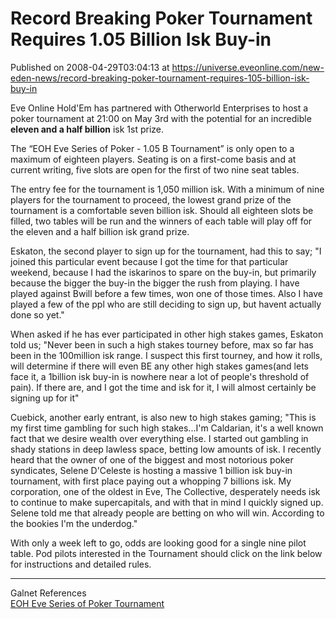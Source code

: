 # Record Breaking Poker Tournament Requires 1.05 Billion Isk Buy-in
Published on 2008-04-29T03:04:13 at https://universe.eveonline.com/new-eden-news/record-breaking-poker-tournament-requires-105-billion-isk-buy-in

Eve Online Hold'Em has partnered with Otherworld Enterprises to host a poker tournament at 21:00 on May 3rd with the potential for an incredible **eleven and a half billion** isk 1st prize. 

The “EOH Eve Series of Poker - 1.05 B Tournament” is only open to a maximum of eighteen players. Seating is on a first-come basis and at current writing, five slots are open for the first of two nine seat tables. 

The entry fee for the tournament is 1,050 million isk. With a minimum of nine players for the tournament to proceed, the lowest grand prize of the tournament is a comfortable seven billion isk. Should all eighteen slots be filled, two tables will be run and the winners of each table will play off for the eleven and a half billion isk grand prize. 

Eskaton, the second player to sign up for the tournament, had this to say; "I joined this particular event because I got the time for that particular weekend, because I had the iskarinos to spare on the buy-in, but primarily because the bigger the buy-in the bigger the rush from playing. I have played against Bwill before a few times, won one of those times. Also I have played a few of the ppl who are still deciding to sign up, but havent actually done so yet." 

When asked if he has ever participated in other high stakes games, Eskaton told us; "Never been in such a high stakes tourney before, max so far has been in the 100million isk range. I suspect this first tourney, and how it rolls, will determine if there will even BE any other high stakes games(and lets face it, a 1billion isk buy-in is nowhere near a lot of people's threshold of pain). If there are, and I got the time and isk for it, I will almost certainly be signing up for it" 

Cuebick, another early entrant, is also new to high stakes gaming; "This is my first time gambling for such high stakes...I'm Caldarian, it's a well known fact that we desire wealth over everything else. I started out gambling in shady stations in deep lawless space, betting low amounts of isk. I recently heard that the owner of one of the biggest and most notorious poker syndicates, Selene D'Celeste is hosting a massive 1 billion isk buy-in tournament, with first place paying out a whopping 7 billions isk. My corporation, one of the oldest in Eve, The Collective, desperately needs isk to continue to make supercapitals, and with that in mind I quickly signed up. Selene told me that already people are betting on who will win. According to the bookies I'm the underdog." 

With only a week left to go, odds are looking good for a single nine pilot table. Pod pilots interested in the Tournament should click on the link below for instructions and detailed rules. 

* * *

Galnet References   
[EOH Eve Series of Poker Tournament](http://myeve.eve-online.com/ingameboard.asp?a=topic&threadID=753049)
